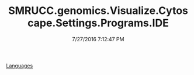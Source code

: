 ﻿---
title: SMRUCC.genomics.Visualize.Cytoscape.Settings.Programs.IDE
date: 7/27/2016 7:12:47 PM
---

[Languages](T-SMRUCC.genomics.Visualize.Cytoscape.Settings.Programs.IDE.Languages.html)
